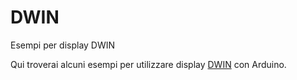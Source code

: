# DWIN
Esempi per display DWIN


Qui troverai alcuni esempi per utilizzare display [DWIN](https://www.dwin-global.com/) con Arduino.


